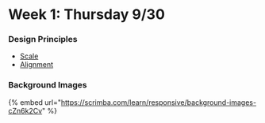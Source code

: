 # Week 1: Thursday 9/30

### Design Principles

* [Scale](https://designcourse.com/app/course/uiux-bootcamp/module/ui-design-fundamentals-course/lesson/scale)
* [Alignment](https://designcourse.com/app/course/uiux-bootcamp/module/ui-design-fundamentals-course/lesson/alignment)

### Background Images

{% embed url="https://scrimba.com/learn/responsive/background-images-cZn6k2Cv" %}



